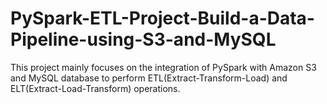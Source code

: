 # PySpark-ETL-Project-Build-a-Data-Pipeline-using-S3-and-MySQL
This project mainly focuses on the integration of PySpark with Amazon S3 and MySQL database to perform ETL(Extract-Transform-Load) and ELT(Extract-Load-Transform) operations.   
